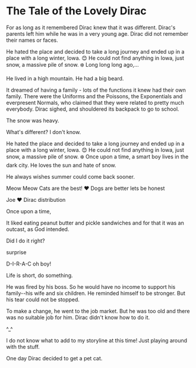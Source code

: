 # The Tale of the Lovely Dirac

For as long as it remembered Dirac knew that it was different. Dirac's parents left him while he was in a very young age. Dirac did not remember their names or faces.

He hated the place and decided to take a long journey and ended up in a place with a long winter, Iowa.  :blush:
He could not find anything in Iowa, just snow, a massive pile of snow. :snowflake:
Long long long ago,...

He lived in a high mountain. He had a big beard.

It dreamed of having a family - lots of the functions it knew had their own family. There were the Uniforms and the Poissons, the Exponentials and everpresent Normals, who claimed that they were related to pretty much everybody. Dirac sighed, and shouldered its backpack to go to school.

The snow was heavy.

What's different?
I don't know.

He hated the place and decided to take a long journey and ended up in a place with a long winter, Iowa.  :blush:
He could not find anything in Iowa, just snow, a massive pile of snow. :snowflake:
Once upon a time, a smart boy lives in the dark city. He loves the sun and hate of snow.

He always wishes summer could come back sooner.

Meow Meow Cats are the best! :heart:
Dogs are better lets be honest 

Joe :heart: Dirac distribution

Once upon a time,

It liked eating peanut butter and pickle sandwiches and for that it was an outcast, as God intended. 


Did I do it right?

surprise

D-I-R-A-C oh boy!


Life is short, do something.

He was fired by his boss. So he would have no income to support his family--his wife and six children. He reminded himself to be stronger. But his tear could not be stopped.

To make a change, he went to the job market. But he was too old and there was no suitable job for him. Dirac didn't know how to do it.

^_^

I do not know what to add to my storyline at this time!
Just playing around with the stuff.


One day Dirac decided to get a pet cat.
